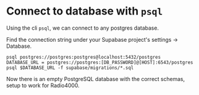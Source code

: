 # Connect to database with `psql`

Using the cli `psql`, we can connect to any postgres database.  

Find the connection string under your Supabase project's settings -> Database.

```
psql postgres://postgres:postgres@localhost:5432/postgres
DATABASE_URL = postgres://postgres:[DB_PASSWORD]@[HOST]:6543/postgres
psql $DATABASE_URL -f supabase/migrations/*.sql
```

Now there is an empty PostgreSQL database with the correct schemas,
setup to work for Radio4000.
